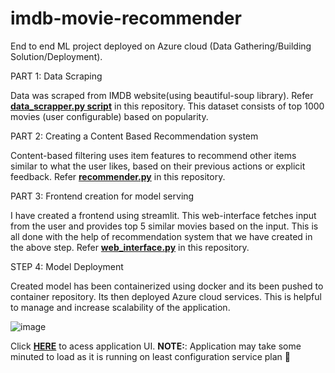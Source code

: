 # imdb-movie-recommender
End to end ML project deployed on Azure cloud (Data Gathering/Building Solution/Deployment). 

PART 1: Data Scraping

Data was scraped from IMDB website(using beautiful-soup library). Refer <a href="https://github.com/ujoshidev/imdb-movie-recommender/blob/main/data_scrapper.py" target="_blank" rel="noopener noreferrer"><strong>data_scrapper.py script</strong></a> in this repository. This dataset consists of top 1000 movies (user configurable) based on popularity.

PART 2: Creating a Content Based Recommendation system

Content-based filtering uses item features to recommend other items similar to what the user likes, based on their previous actions or explicit feedback. Refer <a href="https://github.com/ujoshidev/imdb-movie-recommender/blob/main/recommender.py" target="_blank" rel="noopener noreferrer"><strong>recommender.py</strong></a> in this repository.

PART 3: Frontend creation for model serving

I have created a frontend using streamlit. This web-interface fetches input from the user and provides top 5 similar movies based on the input. This is all done with the help of recommendation system that we have created in the above step. 
Refer <a href="https://github.com/ujoshidev/imdb-movie-recommender/blob/main/web_interface.py" target="_blank" rel="noopener noreferrer"><strong>web_interface.py</strong></a> in this repository.

STEP 4: Model Deployment

Created model has been containerized using docker and its been pushed to container repository. Its then deployed Azure cloud services. This is helpful to manage and increase scalability of the application.

![image](https://user-images.githubusercontent.com/25796899/154909314-72d45122-2e7a-4e00-a632-bff74495f42a.png)


Click <a href="https://imdb-movie-recommender.azurewebsites.net/" target="_blank" rel="noopener noreferrer"><strong>HERE</strong></a> to acess application UI. 
<b>NOTE:</b>: Application may take some minuted to load as it is running on least configuration service plan :grimacing:
